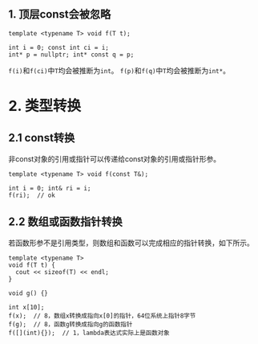 ## 1. 顶层const会被忽略
```
template <typename T> void f(T t);

int i = 0; const int ci = i;
int* p = nullptr; int* const q = p;
```
`f(i)`和`f(ci)`中`T`均会被推断为`int`。
`f(p)`和`f(q)`中`T`均会被推断为`int*`。

# 2. 类型转换
## 2.1 const转换
非const对象的引用或指针可以传递给const对象的引用或指针形参。
```
template <typename T> void f(const T&);

int i = 0; int& ri = i;
f(ri);  // ok
```
## 2.2 数组或函数指针转换
若函数形参不是引用类型，则数组和函数可以完成相应的指针转换，如下所示。
```
template <typename T>
void f(T t) {
  cout << sizeof(T) << endl;
}

void g() {}

int x[10];
f(x);  // 8，数组x转换成指向x[0]的指针，64位系统上指针8字节
f(g);  // 8，函数g转换成指向g的函数指针
f([](int){});  // 1，lambda表达式实际上是函数对象
```
